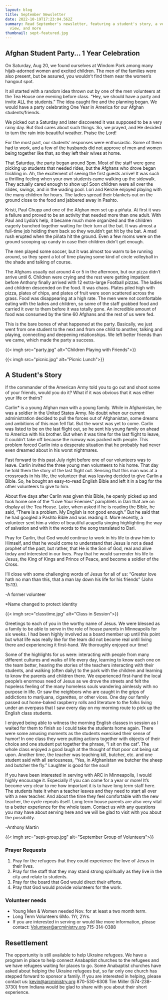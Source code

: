 ```yaml
---
layout: blog
title: September Newsletter
date: 2022-10-19T17:23:04.562Z
summary: Read September's newsletter, featuring a student's story, a volunteer's
  view, and more
thumbnail: sept-featured.jpg
---
```

## A﻿fghan Student Party... 1 Year Celebration

On Saturday, Aug 20, we found ourselves at Windom Park among many hijab-adorned women and excited children. The men of the families were also present, but be assured, you wouldn’t find them near the women’s hangout spot.

It all started with a random idea thrown out by one of the men volunteers at the Tea House one evening before class. “Hey, we should have a party and invite ALL the students.” The idea caught fire and the planning began. We would have a party celebrating One Year in America for our Afghan students/friends.

We picked out a Saturday and later discovered it was supposed to be a very rainy day. But God cares about such things. So, we prayed, and He decided to turn the rain into beautiful weather. Praise the Lord!

For the most part, our students’ responses were enthusiastic. Some of them had to work, and a few of the husbands did not approve of men and women being together like that, so they left their wives at home.

That Saturday, the party began around 3pm. Most of the staff were gone picking up students that needed rides, but the Afghans who drove began trickling in. Ah, the excitement of seeing the first guests arrive! It was such a thrilling feeling when your own students came walking up the sidewalk. They actually cared enough to show up! Soon children were all over the slides, swings, and in the wading pool. Lori and Kenzie enjoyed playing with the many children for hours. The ladies spread their blankets out on the ground close to the food and jabbered away in Pashto.

Kristi, Paul Chupp and one of the Afghan men set up a piñata. At first it was a failure and proved to be an activity that needed more than one adult. With Paul and Lydia’s help, it became much more organized and the children eagerly bunched together waiting for their turn at the bat. It was almost a full-time job holding them back so they wouldn’t get hit by the bat. A mad rush erupted when the piñata hit the ground. Even a few moms were on the ground scooping up candy in case their children didn’t get enough.

The men played some soccer, but it was almost too warm to be running around, so they spent a lot of time playing some kind of circle volleyball in the shade and talking of course.

The Afghans usually eat around 4 or 5 in the afternoon, but our pizza didn’t arrive until 6. Children were crying and the rest were getting impatient before Anthony finally arrived with 12 extra-large Football pizzas. The ladies and children descended on the food. It was chaos. Plates piled high with pizza, plates of chips, and plates of fruit were soon scattered across the grass. Food was disappearing at a high rate. The men were not comfortable eating with the ladies and children, so some of the staff grabbed food and carried it over to them before it was totally gone. An incredible amount of food was consumed by the time 60 Afghans and the rest of us were fed.

This is the bare bones of what happened at the party. Basically, we just went from one student to the next and from one child to another, talking and playing, connecting and deepening relationships. We left better friends than we came, which made the party a success.


{{< imgh src="party.jpg" alt="Children Playing with Friends">}}

{{< imgh src="picnic.jpg" alt="Picnic Lunch">}}

## A Student's Story

If the commander of the American Army told you to go out and shoot some of your friends, would you do it? What if it was obvious that it was either your life or theirs?

Carlin* is a young Afghan man with a young family. While in Afghanistan, he was a soldier in the United States Army. No doubt when our current administration decided to pull the forces out of Afghanistan, some dreams and ambitions of this man fell flat. But the worst was yet to come. Carlin was listed to be on the last flight out, so he sent his young family on ahead to America with his brother. But when it was time for the last flight to leave, it couldn’t take off because the runway was packed with people. This problem forced Carlin into a desperate situation that he probably had never even dreamed about in his worst nightmares.

Fast forward to this past July right before one of our volunteers was to leave. Carlin invited the three young men volunteers to his home. That day he told them the story of the last flight out. Sensing that this man was at a crossroads in his life, the volunteer that was leaving decided to give Carlin a Bible. So, he bought an easy-to-read English Bible and left it in a bag for the other volunteers to give to him.

About five days after Carlin was given this Bible, he openly picked up and took home one of the “Love Your Enemies” pamphlets in Dari that are on display at the Tea House. Later, when asked if he is reading the Bible, he said, “There is a problem. My English is not good enough.” But he said that he had googled a Pashto Bible and was reading it. More recently, a volunteer sent him a video of beautiful acapella singing highlighting the way of salvation and with it the words to the song translated to Dari.

Pray for Carlin, that God would continue to work in his life to draw him to Himself, and that he would come to understand that Jesus is not a dead prophet of the past, but rather, that He is the Son of God, real and alive today and interested in our lives. Pray that he would surrender his life to Jesus, the King of Kings and Prince of Peace, and become a soldier of the Cross.

I’ll close with some challenging words of Jesus for all of us: “Greater love hath no man than this, that a man lay down his life for his friends” (John 15:13).

\-A former volunteer

\*Name changed to protect identity

{{< imgh src="classtime.jpg" alt="Class in Session">}}


Greetings to each of you in the worthy name of Jesus. We were blessed as a family to be able to serve in the role of house parents in Minneapolis for six weeks. I had been highly involved as a board member up until this point but what life was really like for the team did not become real until living there and experiencing it first-hand. We thoroughly enjoyed our time!

Some of the highlights for us were: interacting with people from many different cultures and walks of life every day, learning to know each one on the team better, hearing the stories of the teachers interacting with their students, and walking (often daily) to the park with the children and learning to know the parents and children there. We experienced first-hand the local people’s enormous need of Jesus as we drove the streets and felt the hopeless feeling of the many homeless souls wandering aimlessly with no purpose in life. Or saw the neighbors who are caught in the grips of addictions to marijuana, cigarettes, or other vices. One day our family passed out home-baked raspberry rolls and literature to the folks living under an overpass that I saw every day on my morning route to pick up the English class students.

I enjoyed being able to witness the morning English classes in session as I waited for them to finish so I could take the students home again. There were some amusing moments as the students exercised their sense of humor! In one class they were putting actions together with objects of their choice and one student put together the phrase, “I sit on the cat”. The whole class enjoyed a good laugh at the thought of that poor cat being sat upon. Another time, the teacher was teaching kill, butcher, etc. and one student said with all seriousness, “Yes, in Afghanistan we butcher the sheep and butcher the fly.” Laughter is good for the soul!

If you have been interested in serving with ARC in Minneapolis, I would highly encourage it. Especially if you can come for a year or more! It’s become very clear to me how important it is to have long term staff here. The students hate it when a teacher leaves and they need to start all over with a new teacher. And about the time they feel comfortable with the new teacher, the cycle repeats itself. Long term house parents are also very vital to a better experience for the whole team. Contact us with any questions you may have about serving here and we will be glad to visit with you about the possibility.                           

\-Anthony Martin

{{< imgh src="sept-group.jpg" alt="September Group of Volunteers">}}

### Prayer Requests

1. Pray for the refugees that they could experience the love of Jesus in their lives.
2. Pray for the staff that they may stand strong spiritually as they live in the city and relate to students.
3. Pray for the board that God would direct their efforts. 
4. Pray that God would provide volunteers for the work.



### Volunteer needs

* Young Men & Women needed Nov. for at least a two month term.
* Long Term Volunteers 6Mo. 1Yr, 2Yrs.
* If you are interested in serving or would like more information, please contact:
  Volunteer@arcministry.org 715-314-0388

## Resettlement

The opportunity is still available to help Ukraine refugees. We have a program in place to help connect Anabaptist churches to the refugees and we have refugees waiting for places to go. Some Anabaptist churches have asked about helping the Ukraine refugees but, so far only one church has stepped forward to sponsor a family.
If you are interested in helping, please contact us: kevin@arcministry.org 870-530-6308
Tim Miller (574-238-3730) from Indiana would be glad to share with you about their short experience.
